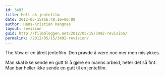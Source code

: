 ```yaml
---
id: 3493
title: Helt ok jentefilm
date: 2012-05-15T16:48:16+00:00
author: Hans-Kristian Rangnes
layout: revision
guid: http://filmbloggen.net/2012/05/15/3492-revision/
permalink: /2012/05/15/3492-revision/
---
```

The Vow er en ålreit jentefilm. Den prøvde å være noe mer men mislykkes.

Man skal ikke sende en gutt til å gjøre en manns arbeid, heter det så fint. Man bør heller ikke sende en gutt til en jentefilm.